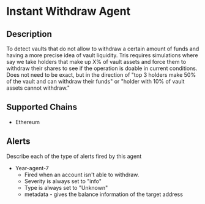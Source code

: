 # Instant Withdraw Agent

## Description

To detect vaults that do not allow to withdraw a certain amount of funds and having a more precise idea of vault liquidity. Tris requires simulations where say we take holders that make up X% of vault assets and force them to withdraw their shares to see if the operation is doable in current conditions. Does not need to be exact, but in the direction of "top 3 holders make 50% of the vault and can withdraw their funds" or "holder with 10% of vault assets cannot withdraw."

## Supported Chains

- Ethereum

## Alerts

Describe each of the type of alerts fired by this agent

- Year-agent-7
  - Fired when an account isn't able to withdraw.
  - Severity is always set to "info"
  - Type is always set to "Unknown"
  - metadata - gives the balance information of the target address
